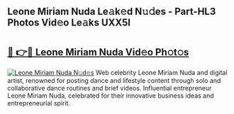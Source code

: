 ## Leone Miriam Nuda Le𝚊k𝚎d N𝚞𝚍es - Part-HL3 Photos Vid𝚎o Le𝚊ks UXX5I

# <h2><a href="http://fbcbi7u.evod.top/?m=Leone+Miriam+Nuda">🔗 👉🔴 Leone Miriam Nuda Vid𝚎o Ph𝚘t𝚘s</a></h2>

[![Leone Miriam Nuda N𝚞d𝚎s](https://i.imgur.com/8V9OHl7.gif)](http://fbcbi7u.evod.top/?m=Leone+Miriam+Nuda)
Web celebrity Leone Miriam Nuda and digital artist, renowned for posting dance and lifestyle content through solo and collaborative dance routines and brief videos. Influential entrepreneur Leone Miriam Nuda, celebrated for their innovative business ideas and entrepreneurial spirit. 
